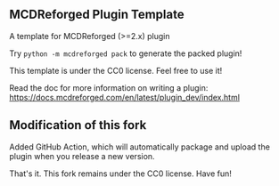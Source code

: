 MCDReforged Plugin Template
-----

A template for MCDReforged (>=2.x) plugin

Try `python -m mcdreforged pack` to generate the packed plugin!

This template is under the CC0 license. Feel free to use it!

Read the doc for more information on writing a plugin: https://docs.mcdreforged.com/en/latest/plugin_dev/index.html

## Modification of this fork

Added GitHub Action, which will automatically package and upload the plugin when you release a new version.

That's it. This fork remains under the CC0 license. Have fun!